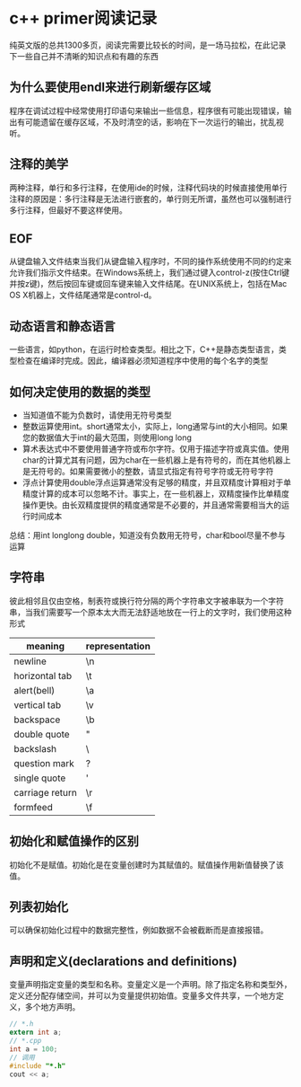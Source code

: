 # c++ primer阅读记录

纯英文版的总共1300多页，阅读完需要比较长的时间，是一场马拉松，在此记录下一些自己并不清晰的知识点和有趣的东西

## 为什么要使用endl来进行刷新缓存区域

程序在调试过程中经常使用打印语句来输出一些信息，程序很有可能出现错误，输出有可能遗留在缓存区域，不及时清空的话，影响在下一次运行的输出，扰乱视听。

## 注释的美学

两种注释，单行和多行注释，在使用ide的时候，注释代码块的时候直接使用单行注释的原因是：多行注释是无法进行嵌套的，单行则无所谓，虽然也可以强制进行多行注释，但最好不要这样使用。

## EOF

从键盘输入文件结束当我们从键盘输入程序时，不同的操作系统使用不同的约定来允许我们指示文件结束。在Windows系统上，我们通过键入control-z(按住Ctrl键并按z键)，然后按回车键或回车键来输入文件结尾。在UNIX系统上，包括在Mac OS X机器上，文件结尾通常是control-d。

## 动态语言和静态语言

一些语言，如python，在运行时检查类型。相比之下，C++是静态类型语言，类型检查在编译时完成。因此，编译器必须知道程序中使用的每个名字的类型

## 如何决定使用的数据的类型

- 当知道值不能为负数时，请使用无符号类型
- 整数运算使用int。short通常太小，实际上，long通常与int的大小相同。如果您的数据值大于int的最大范围，则使用long long
- 算术表达式中不要使用普通字符或布尔字符。仅用于描述字符或真实值。使用char的计算尤其有问题，因为char在一些机器上是有符号的，而在其他机器上是无符号的。如果需要微小的整数，请显式指定有符号字符或无符号字符
- 浮点计算使用double浮点运算通常没有足够的精度，并且双精度计算相对于单精度计算的成本可以忽略不计。事实上，在一些机器上，双精度操作比单精度操作更快。由长双精度提供的精度通常是不必要的，并且通常需要相当大的运行时间成本

总结：用int longlong double，知道没有负数用无符号，char和bool尽量不参与运算

## 字符串

彼此相邻且仅由空格，制表符或换行符分隔的两个字符串文字被串联为一个字符串，当我们需要写一个原本太大而无法舒适地放在一行上的文字时，我们使用这种形式

| meaning         | representation |
| --------------- | -------------- |
| newline         | \n             |
| horizontal tab  | \t             |
| alert(bell)     | \a             |
| vertical tab    | \v             |
| backspace       | \b             |
| double quote    | \"             |
| backslash       | \\             |
| question mark   | \?             |
| single quote    | \'             |
| carriage return | \r             |
| formfeed        | \f             |

## 初始化和赋值操作的区别

初始化不是赋值。初始化是在变量创建时为其赋值的。赋值操作用新值替换了该值。

## 列表初始化

可以确保初始化过程中的数据完整性，例如数据不会被截断而是直接报错。

## 声明和定义(declarations and definitions)

变量声明指定变量的类型和名称。变量定义是一个声明。除了指定名称和类型外，定义还分配存储空间，并可以为变量提供初始值。变量多文件共享，一个地方定义，多个地方声明。

```c
// *.h
extern int a;
// *.cpp
int a = 100;
// 调用
#include "*.h"
cout << a;
```
